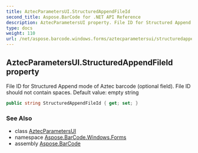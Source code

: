 ```yaml
---
title: AztecParametersUI.StructuredAppendFileId
second_title: Aspose.BarCode for .NET API Reference
description: AztecParametersUI property. File ID for Structured Append mode of Aztec barcode optional field. File ID should not contain spaces. Default value empty string
type: docs
weight: 110
url: /net/aspose.barcode.windows.forms/aztecparametersui/structuredappendfileid/
---
```

## AztecParametersUI.StructuredAppendFileId property

File ID for Structured Append mode of Aztec barcode (optional field). File ID should not contain spaces. Default value: empty string

```csharp
public string StructuredAppendFileId { get; set; }
```

### See Also

* class [AztecParametersUI](../)
* namespace [Aspose.BarCode.Windows.Forms](../../aztecparametersui/)
* assembly [Aspose.BarCode](../../../)


